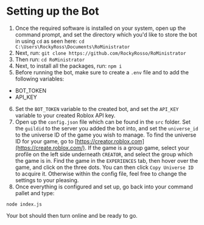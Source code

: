 # Setting up the Bot

1. Once the required software is installed on your system, open up the command prompt, and set the directory which you'd like to store the bot in using `cd` as seen here: `cd C:\Users\RockyRoss\Documents\RoMinistrator`
2. Next, run: `git clone https://github.com/RockyRosso/RoMinistrator`
3. Then run: `cd RoMinistrator`
4. Next, to install all the packages, run: `npm i`
5. Before running the bot, make sure to create a `.env` file and to add the following variables:

* BOT\_TOKEN
* API\_KEY

6. Set the `BOT_TOKEN` variable to the created bot, and set the `API_KEY` variable to your created Roblox API key.
7. Open up the `config.json` file which can be found in the `src` folder. Set the `guildid` to the server you added the bot into, and set the `universe_id` to the universe ID of the game you wish to manage. To find the universe ID for your game, go to [https://creator.roblox.com](https://create.roblox.com/). If the game is a group game, select your profile on the left side underneath `CREATOR`, and select the group which the game is in. Find the game in the `EXPERIENCES` tab, then hover over the game, and click on the three dots. You can then click `Copy Universe ID` to acquire it. Otherwise within the config file, feel free to change the settings to your pleasing.
8. Once everything is configured and set up, go back into your command pallet and type:

```
node index.js
```

Your bot should then turn online and be ready to go.
